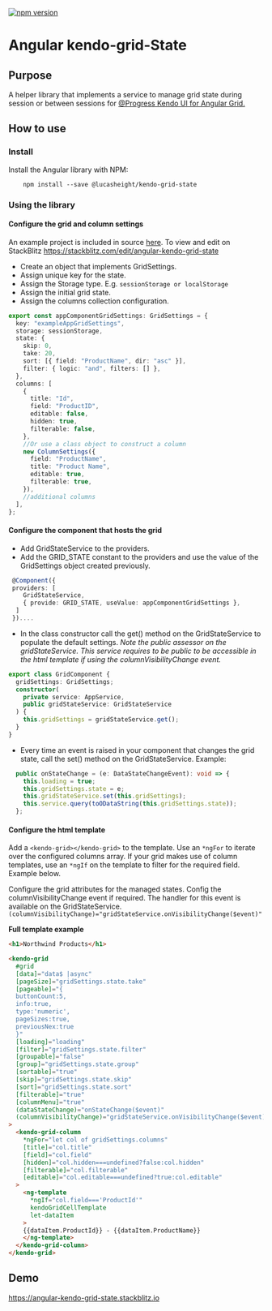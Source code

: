 [![npm version](https://badge.fury.io/js/%40lucasheight%2Fkendo-grid-state.svg)](https://badge.fury.io/js/%40lucasheight%2Fkendo-grid-state)
# Angular kendo-grid-State

## Purpose

A helper library that implements a service to manage grid state during session or between sessions for [@Progress Kendo UI for Angular Grid.](https://www.telerik.com/kendo-angular-ui)

## How to use

### Install

Install the Angular library with NPM:

```
    npm install --save @lucasheight/kendo-grid-state
```

### Using the library

#### Configure the grid and column settings

An example project is included in source [here](./projects/example). To view and edit on StackBlitz https://stackblitz.com/edit/angular-kendo-grid-state

- Create an object that implements GridSettings.
- Assign unique key for the state.
- Assign the Storage type. E.g. `sessionStorage or localStorage`
- Assign the initial grid state.
- Assign the columns collection configuration.

```typescript
export const appComponentGridSettings: GridSettings = {
  key: "exampleAppGridSettings",
  storage: sessionStorage,
  state: {
    skip: 0,
    take: 20,
    sort: [{ field: "ProductName", dir: "asc" }],
    filter: { logic: "and", filters: [] },
  },
  columns: [
    {
      title: "Id",
      field: "ProductID",
      editable: false,
      hidden: true,
      filterable: false,
    },
    //Or use a class object to construct a column
    new ColumnSettings({
      field: "ProductName",
      title: "Product Name",
      editable: true,
      filterable: true,
    }),
    //additional columns
  ],
};
```

#### Configure the component that hosts the grid

- Add GridStateService to the providers.
- Add the GRID_STATE constant to the providers and use the value of the GridSettings object created previously.

```typescript
 @Component({
 providers: [
    GridStateService,
    { provide: GRID_STATE, useValue: appComponentGridSettings },
  ]
 })....

```

- In the class constructor call the get() method on the GridStateService to populate the default settings. _Note the public assessor on the gridStateService. This service requires to be public to be accessible in the html template if using the columnVisibilityChange event._

```typescript
export class GridComponent {
  gridSettings: GridSettings;
  constructor(
    private service: AppService,
    public gridStateService: GridStateService
  ) {
    this.gridSettings = gridStateService.get();
  }
}
```

- Every time an event is raised in your component that changes the grid state, call the set() method on the GridStateService.
  Example:

```typescript
  public onStateChange = (e: DataStateChangeEvent): void => {
    this.loading = true;
    this.gridSettings.state = e;
    this.gridStateService.set(this.gridSettings);
    this.service.query(toODataString(this.gridSettings.state));
  };
```

#### Configure the html template

Add a `<kendo-grid></kendo-grid>` to the template. Use an `*ngFor` to iterate over the configured columns array.
If your grid makes use of column templates, use an `*ngIf` on the template to filter for the required field. Example below.

Configure the grid attributes for the managed states. Config the columnVisibilityChange event if required. The handler for this event is available on the GridStateService. `(columnVisibilityChange)="gridStateService.onVisibilityChange($event)"`

**Full template example**

```html
<h1>Northwind Products</h1>

<kendo-grid
  #grid
  [data]="data$ |async"
  [pageSize]="gridSettings.state.take"
  [pageable]="{
  buttonCount:5,
  info:true,
  type:'numeric',
  pageSizes:true,
  previousNex:true
  }"
  [loading]="loading"
  [filter]="gridSettings.state.filter"
  [groupable]="false"
  [group]="gridSettings.state.group"
  [sortable]="true"
  [skip]="gridSettings.state.skip"
  [sort]="gridSettings.state.sort"
  [filterable]="true"
  [columnMenu]="true"
  (dataStateChange)="onStateChange($event)"
  (columnVisibilityChange)="gridStateService.onVisibilityChange($event)"
>
  <kendo-grid-column
    *ngFor="let col of gridSettings.columns"
    [title]="col.title"
    [field]="col.field"
    [hidden]="col.hidden===undefined?false:col.hidden"
    [filterable]="col.filterable"
    [editable]="col.editable===undefined?true:col.editable"
  >
    <ng-template
      *ngIf="col.field==='ProductId'"
      kendoGridCellTemplate
      let-dataItem
    >
    {{dataItem.ProductId}} - {{dataItem.ProductName}}
    </ng-template>
  </kendo-grid-column>
</kendo-grid>
```
## Demo
https://angular-kendo-grid-state.stackblitz.io